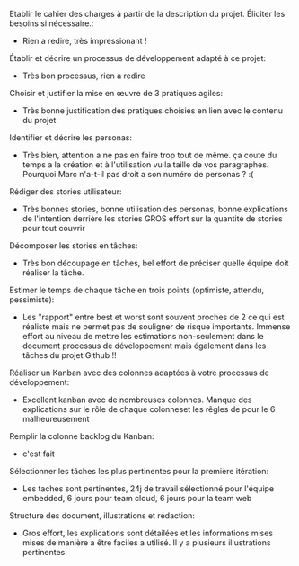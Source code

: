 Etablir le cahier des charges à partir de la description du projet. Éliciter les besoins si nécessaire.:

* Rien a redire, très impressionant !

Établir et décrire un processus de développement adapté à ce projet:

* Très bon processus, rien a redire

Choisir et justifier la mise en œuvre de 3 pratiques agiles:

* Très bonne justification des pratiques choisies en lien avec le contenu du projet

 Identifier et décrire les personas:

* Très bien, attention a ne pas en faire trop tout de même. ça coute du  temps a la création et à l'utilisation vu la taille de vos paragraphes.
   Pourquoi Marc n'a-t-il pas droit a son numéro de personas ? :(

 Rédiger des stories utilisateur:

* Très bonnes stories, bonne utilisation des personas, bonne explications de l'intention derrière les stories
   GROS effort sur la quantité de stories pour tout couvrir

 Décomposer les stories en tâches:

* Très bon découpage en tâches, bel effort de préciser quelle équipe doit réaliser la tâche.

 Estimer le temps de chaque tâche en trois points (optimiste, attendu, pessimiste):

* Les "rapport" entre best et worst sont souvent proches de 2 ce qui est  réaliste mais ne permet pas de souligner de risque importants.
   Immense effort au niveau de mettre les estimations non-seulement dans le document processus de développement mais également dans les tâches du  projet Github !! 

 Réaliser un Kanban avec des colonnes adaptées à votre processus de développement:

* Excellent kanban avec de nombreuses colonnes. Manque des explications  sur le rôle de chaque colonneset les rêgles de pour le 6 malheureusement

 Remplir la colonne backlog du Kanban:

* c'est fait

 Sélectionner les tâches les plus pertinentes pour la première itération:

* Les taches sont pertinentes, 24j de travail sélectionné pour l'équipe  embedded, 6 jours pour team cloud, 6 jours pour la team web

 Structure des document, illustrations et rédaction:

* Gros effort, les explications sont détailées et les informations mises  mises de manière a être faciles a utilisé. Il y a plusieurs  illustrations pertinentes.